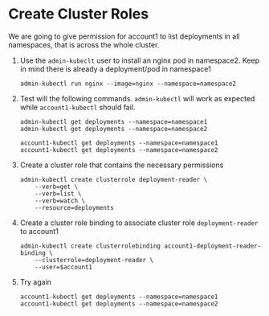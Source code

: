 # Create Cluster Roles

We are going to give permission for account1 to list deployments in all namespaces, that is across the whole cluster.

1. Use the `admin-kubeclt` user to install an nginx pod in namespace2. Keep in mind there is already a deployment/pod in namespace1

       admin-kubectl run nginx --image=nginx --namespace=namespace2
       
2. Test will the following commands. `admin-kubectl` will work as expected while `account1-kubectl` should fail.

       admin-kubectl get deployments --namespace=namespace1
       admin-kubectl get deployments --namespace=namespace2

       account1-kubectl get deployments --namespace=namespace1
       account1-kubectl get deployments --namespace=namespace2
       
3. Create a cluster role that contains the necessary permissions

       admin-kubectl create clusterrole deployment-reader \
           --verb=get \
           --verb=list \
           --verb=watch \
           --resource=deployments

4. Create a cluster role binding to associate cluster role `deployment-reader` to account1

       admin-kubectl create clusterrolebinding account1-deployment-reader-binding \
           --clusterrole=deployment-reader \
           --user=$account1
 
5. Try again

       account1-kubectl get deployments --namespace=namespace1
       account1-kubectl get deployments --namespace=namespace2
